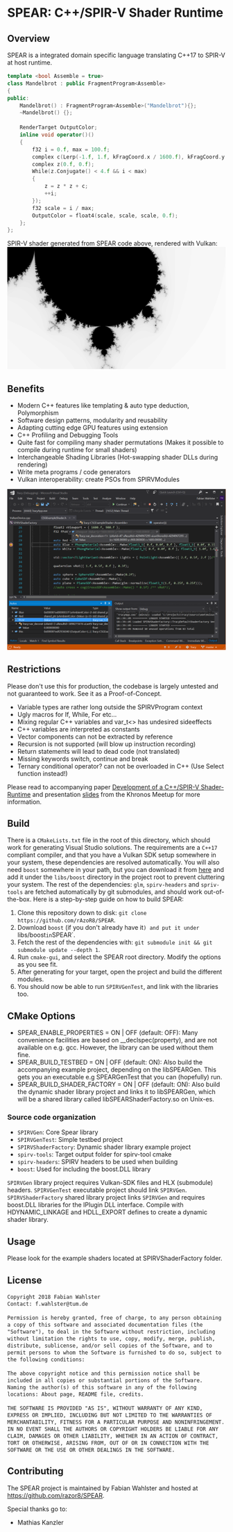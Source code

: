 # SPEAR: C++/SPIR-V Shader Runtime

## Overview

SPEAR is a integrated domain specific language translating C++17 to SPIR-V at host runtime.

```cpp
template <bool Assemble = true>
class Mandelbrot : public FragmentProgram<Assemble>
{
public:
	Mandelbrot() : FragmentProgram<Assemble>("Mandelbrot"){};
	~Mandelbrot() {};

	RenderTarget OutputColor;
	inline void operator()()
	{
		f32 i = 0.f, max = 100.f;
		complex c(Lerp(-1.f, 1.f, kFragCoord.x / 1600.f), kFragCoord.y / 900.f);
		complex z(0.f, 0.f);
		While(z.Conjugate() < 4.f && i < max)
		{
			z = z * z + c;
			++i;
		});
		f32 scale = i / max;
		OutputColor = float4(scale, scale, scale, 0.f);
	};
};
```

SPIR-V shader generated from SPEAR code above, rendered with Vulkan:
![Mandelbrot rendered from SPEAR shader](misc/fractal.png)

## Benefits

* Modern C++ features like templating & auto type deduction, Polymorphism
* Software design patterns, modularity and reusability
* Adapting cutting edge GPU features using extension
* C++ Profiling and Debugging Tools
* Quite fast for compiling many shader permutations (Makes it possible to compile during runtime for small shaders)
* Interchangeable Shading Libraries (Hot-swapping shader DLLs during rendering)
* Write meta programs / code generators
* Vulkan interoperability: create PSOs from SPIRVModules

![Debugging with Visual Studio](misc/vs_shader_dbg.png)

## Restrictions

Please don't use this for production, the codebase is largely untested and not guaranteed to work. See it as a Proof-of-Concept.

* Variable types are rather long outside the SPIRVProgram context
* Ugly macros for If, While, For etc…
* Mixing regular C++ variables and var_t<> has undesired sideeffects
* C++ variables are interpreted as constants 
* Vector components can not be extracted by reference
* Recursion is not supported (will blow up instruction recording)
* Return statements will lead to dead code (not translated)
* Missing keywords switch, continue and break
* Ternary conditional operator? can not be overloaded in C++ (Use Select function instead!)

Please read to accompanying paper [Development of a C++/SPIR-V Shader-Runtime](misc/Paper.pdf) and presentation [slides](misc/Slides.pdf) from the Khronos Meetup for more information.

## Build

There is a `CMakeLists.txt` file in the root of this directory, which should work for generating Visual Studio solutions. The requirements are a `C++17` compliant compiler, and that you have a Vulkan SDK setup somewhere in your system, these dependencies are resolved automatically. You will also need `boost` somewhere in your path, but you can download it from [here](https://dl.bintray.com/boostorg/release/1.67.0/source/) and add it under the `libs/boost` directory in the project root to prevent cluttering your system. The rest of the dependencies: `glm`, `spirv-headers` and `spriv-tools` are fetched automatically by git submodules, and should work out-of-the-box. Here is a step-by-step guide on how to build SPEAR:

1. Clone this repository down to disk: `git clone https://github.com/rAzoR8/SPEAR`.
2. Download `boost` (if you don't already have it`) and put it under `libs/boost` in `SPEAR`.
3. Fetch the rest of the dependencies with: `git submodule init && git submodule update --depth 1`.
4. Run `cmake-gui`, and select the SPEAR root directory. Modify the options as you see fit.
5. After generating for your target, open the project and build the different modules.
6. You should now be able to run `SPIRVGenTest`, and link with the libraries too.

## CMake Options

* SPEAR_ENABLE_PROPERTIES    = ON | OFF (default: OFF): Many convenience facilities are based on __declspec(property), and are not available on e.g. gcc. However, the library can be used without them fine.
* SPEAR_BUILD_TESTBED        = ON | OFF (default:  ON): Also build the accompanying example project, depending on the libSPEARGen.  This gets you an executable e.g SPEARGenTest that you can (hopefully) run.
* SPEAR_BUILD_SHADER_FACTORY = ON | OFF (default:  ON): Also build the dynamic shader library project and links it to libSPEARGen, which will be a shared library called libSPEARShaderFactory.so on Unix-es.

### Source code organization

* `SPIRVGen`: Core Spear library
* `SPIRVGenTest`: Simple testbed project
* `SPIRVShaderFactory`: Dynamic shader library example project
* `spirv-tools`: Target output folder for spirv-tool cmake
* `spirv-headers`: SPIRV headers to be used when building
* `boost`: Used for including the boost.DLL library

`SPIRVGen` library project requires Vulkan-SDK files and HLX (submodule) headers.
`SPIRVGenTest` executable project should link `SPIRVGen`.
`SPIRVShaderFactory` shared library project links `SPIRVGen` and requires boost.DLL libraries for the IPlugin DLL interface. Compile with HDYNAMIC_LINKAGE and HDLL_EXPORT defines to create a dynamic shader library.

## Usage

Please look for the example shaders located at SPIRVShaderFactory folder.

## License
```
Copyright 2018 Fabian Wahlster
Contact: f.wahlster@tum.de

Permission is hereby granted, free of charge, to any person obtaining a copy of this software and associated documentation files (the "Software"), to deal in the Software without restriction, including without limitation the rights to use, copy, modify, merge, publish, distribute, sublicense, and/or sell copies of the Software, and to permit persons to whom the Software is furnished to do so, subject to the following conditions:

The above copyright notice and this permission notice shall be included in all copies or substantial portions of the Software.
Naming the author(s) of this software in any of the following locations: About page, README file, credits.

THE SOFTWARE IS PROVIDED "AS IS", WITHOUT WARRANTY OF ANY KIND, EXPRESS OR IMPLIED, INCLUDING BUT NOT LIMITED TO THE WARRANTIES OF MERCHANTABILITY, FITNESS FOR A PARTICULAR PURPOSE AND NONINFRINGEMENT. IN NO EVENT SHALL THE AUTHORS OR COPYRIGHT HOLDERS BE LIABLE FOR ANY CLAIM, DAMAGES OR OTHER LIABILITY, WHETHER IN AN ACTION OF CONTRACT, TORT OR OTHERWISE, ARISING FROM, OUT OF OR IN CONNECTION WITH THE SOFTWARE OR THE USE OR OTHER DEALINGS IN THE SOFTWARE.
```

## Contributing

The SPEAR project is maintained by Fabian Wahlster and hosted at https://github.com/razor8/SPEAR.

Special thanks go to:
* Mathias Kanzler
